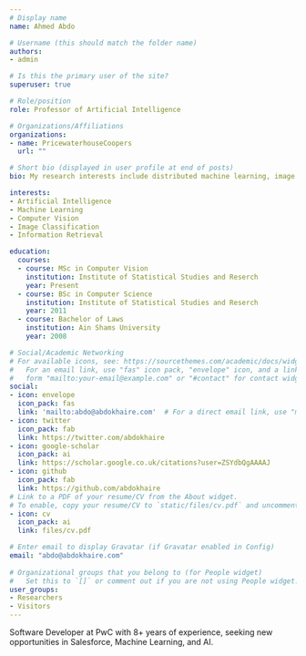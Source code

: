 ```yaml
---
# Display name
name: Ahmed Abdo

# Username (this should match the folder name)
authors:
- admin

# Is this the primary user of the site?
superuser: true

# Role/position
role: Professor of Artificial Intelligence

# Organizations/Affiliations
organizations:
- name: PricewaterhouseCoopers
  url: ""

# Short bio (displayed in user profile at end of posts)
bio: My research interests include distributed machine learning, image recognission and web development.

interests:
- Artificial Intelligence
- Machine Learning
- Computer Vision
- Image Classification
- Information Retrieval

education:
  courses:
  - course: MSc in Computer Vision
    institution: Institute of Statistical Studies and Reserch
    year: Present
  - course: BSc in Computer Science
    institution: Institute of Statistical Studies and Reserch
    year: 2011
  - course: Bachelor of Laws
    institution: Ain Shams University
    year: 2008

# Social/Academic Networking
# For available icons, see: https://sourcethemes.com/academic/docs/widgets/#icons
#   For an email link, use "fas" icon pack, "envelope" icon, and a link in the
#   form "mailto:your-email@example.com" or "#contact" for contact widget.
social:
- icon: envelope
  icon_pack: fas
  link: 'mailto:abdo@abdokhaire.com'  # For a direct email link, use "mailto:test@example.org".
- icon: twitter
  icon_pack: fab
  link: https://twitter.com/abdokhaire
- icon: google-scholar
  icon_pack: ai
  link: https://scholar.google.co.uk/citations?user=ZSYdbQgAAAAJ
- icon: github
  icon_pack: fab
  link: https://github.com/abdokhaire
# Link to a PDF of your resume/CV from the About widget.
# To enable, copy your resume/CV to `static/files/cv.pdf` and uncomment the lines below.  
- icon: cv
  icon_pack: ai
  link: files/cv.pdf

# Enter email to display Gravatar (if Gravatar enabled in Config)
email: "abdo@abdokhaire.com"
  
# Organizational groups that you belong to (for People widget)
#   Set this to `[]` or comment out if you are not using People widget.  
user_groups:
- Researchers
- Visitors
---
```


Software Developer at PwC with 8+ years of experience, seeking new opportunities in Salesforce, Machine Learning, and AI. 



